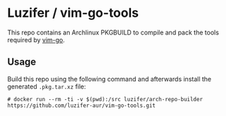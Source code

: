 # Luzifer / vim-go-tools

This repo contains an Archlinux PKGBUILD to compile and pack the tools required by [vim-go](https://github.com/fatih/vim-go).

## Usage

Build this repo using the following command and afterwards install the generated `.pkg.tar.xz` file:

```console
# docker run --rm -ti -v $(pwd):/src luzifer/arch-repo-builder https://github.com/luzifer-aur/vim-go-tools.git
```
